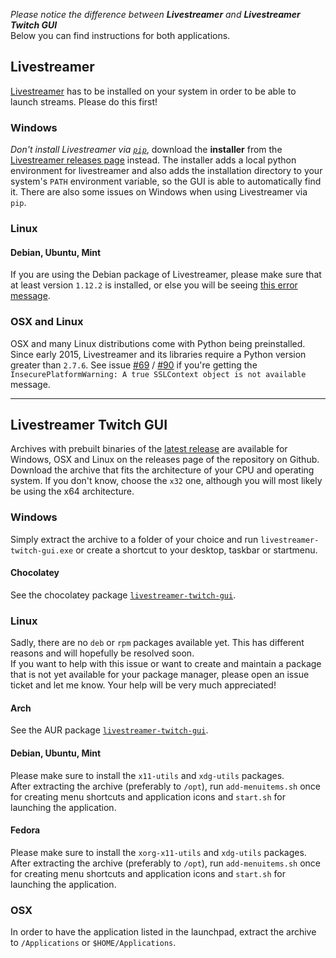 *Please notice the difference between __Livestreamer__ and __Livestreamer Twitch GUI__*  
Below you can find instructions for both applications.

## Livestreamer

[Livestreamer](http://docs.livestreamer.io/install.html) has to be installed on your system in order to be able to launch streams. Please do this first!

### Windows

*Don't install Livestreamer via [`pip`](https://pip.pypa.io/en/stable/)*, download the **installer** from the [Livestreamer releases page](https://github.com/chrippa/livestreamer/releases) instead. The installer adds a local python environment for livestreamer and also adds the installation directory to your system's `PATH` environment variable, so the GUI is able to automatically find it. There are also some issues on Windows when using Livestreamer via `pip`.

### Linux

#### Debian, Ubuntu, Mint

If you are using the Debian package of Livestreamer, please make sure that at least version `1.12.2` is installed, or else you will be seeing [this error message](https://github.com/bastimeyer/livestreamer-twitch-gui/issues/78).

### OSX and Linux

OSX and many Linux distributions come with Python being preinstalled. Since early 2015, Livestreamer and its libraries require a Python version greater than `2.7.6`. See issue [#69](https://github.com/bastimeyer/livestreamer-twitch-gui/issues/69) / [#90](https://github.com/bastimeyer/livestreamer-twitch-gui/issues/90) if you're getting the `InsecurePlatformWarning: A true SSLContext object is not available` message.

---

## Livestreamer Twitch GUI

Archives with prebuilt binaries of the [latest release](https://github.com/bastimeyer/livestreamer-twitch-gui/releases) are available for Windows, OSX and Linux on the releases page of the repository on Github. Download the archive that fits the architecture of your CPU and operating system. If you don't know, choose the `x32` one, although you will most likely be using the x64 architecture.

### Windows

Simply extract the archive to a folder of your choice and run `livestreamer-twitch-gui.exe` or create a shortcut to your desktop, taskbar or startmenu.

#### Chocolatey

See the chocolatey package [`livestreamer-twitch-gui`](https://chocolatey.org/packages/livestreamer-twitch-gui).

### Linux

Sadly, there are no `deb` or `rpm` packages available yet. This has different reasons and will hopefully be resolved soon.  
If you want to help with this issue or want to create and maintain a package that is not yet available for your package manager, please open an issue ticket and let me know. Your help will be very much appreciated!

#### Arch

See the AUR package [`livestreamer-twitch-gui`](https://aur.archlinux.org/packages/livestreamer-twitch-gui/).

#### Debian, Ubuntu, Mint

Please make sure to install the `x11-utils` and `xdg-utils` packages.  
After extracting the archive (preferably to `/opt`), run `add-menuitems.sh` once for creating menu shortcuts and application icons and `start.sh` for launching the application.

#### Fedora

Please make sure to install the `xorg-x11-utils` and `xdg-utils` packages.  
After extracting the archive (preferably to `/opt`), run `add-menuitems.sh` once for creating menu shortcuts and application icons and `start.sh` for launching the application.

### OSX

In order to have the application listed in the launchpad, extract the archive to `/Applications` or `$HOME/Applications`.